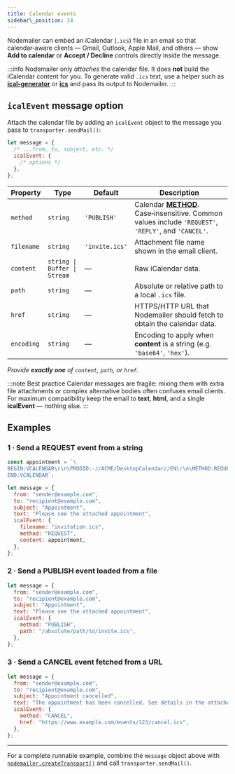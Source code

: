 ```yaml
---
title: Calendar events
sidebar\_position: 14
---
```


Nodemailer can embed an iCalendar (`.ics`) file in an email so that calendar‑aware clients — Gmail, Outlook, Apple Mail, and others — show **Add to calendar** or **Accept / Decline** controls directly inside the message.

:::info
Nodemailer only _attaches_ the calendar file. It does **not** build the iCalendar content for you. To generate valid `.ics` text, use a helper such as **[ical‑generator](https://www.npmjs.com/package/ical-generator)** or **[ics](https://www.npmjs.com/package/ics)** and pass its output to Nodemailer.
:::

## `icalEvent` message option

Attach the calendar file by adding an `icalEvent` object to the message you pass to `transporter.sendMail()`:

```javascript
let message = {
  /* ...from, to, subject, etc. */
  icalEvent: {
    /* options */
  },
};
```

| Property   | Type                         | Default        | Description                                                                                                                                                |
| ---------- | ---------------------------- | -------------- | ---------------------------------------------------------------------------------------------------------------------------------------------------------- |
| `method`   | `string`                     | `'PUBLISH'`    | Calendar [**METHOD**](https://www.rfc-editor.org/rfc/rfc5546#section-1.4). Case‑insensitive. Common values include `'REQUEST'`, `'REPLY'`, and `'CANCEL'`. |
| `filename` | `string`                     | `'invite.ics'` | Attachment file name shown in the email client.                                                                                                            |
| `content`  | `string \| Buffer \| Stream` | —              | Raw iCalendar data.                                                                                                                                        |
| `path`     | `string`                     | —              | Absolute or relative path to a local `.ics` file.                                                                                                          |
| `href`     | `string`                     | —              | HTTPS/HTTP URL that Nodemailer should fetch to obtain the calendar data.                                                                                   |
| `encoding` | `string`                     | —              | Encoding to apply when **content** is a string (e.g. `'base64'`, `'hex'`).                                                                                 |

_Provide **exactly one** of `content`, `path`, or `href`._

:::note Best practice
Calendar messages are fragile: mixing them with extra file attachments or complex alternative bodies often confuses email clients. For maximum compatibility keep the email to **text**, **html**, and a single **icalEvent** — nothing else.
:::

## Examples

### 1 · Send a **REQUEST** event from a string

```javascript
const appointment = `\
BEGIN:VCALENDAR\r\n\PRODID:-//ACME/DesktopCalendar//EN\r\n\METHOD:REQUEST\r\n\...
END:VCALENDAR`;

let message = {
  from: "sender@example.com",
  to: "recipient@example.com",
  subject: "Appointment",
  text: "Please see the attached appointment",
  icalEvent: {
    filename: "invitation.ics",
    method: "REQUEST",
    content: appointment,
  },
};
```

### 2 · Send a **PUBLISH** event loaded from a file

```javascript
let message = {
  from: "sender@example.com",
  to: "recipient@example.com",
  subject: "Appointment",
  text: "Please see the attached appointment",
  icalEvent: {
    method: "PUBLISH",
    path: "/absolute/path/to/invite.ics",
  },
};
```

### 3 · Send a **CANCEL** event fetched from a URL

```javascript
let message = {
  from: "sender@example.com",
  to: "recipient@example.com",
  subject: "Appointment cancelled",
  text: "The appointment has been cancelled. See details in the attached calendar update.",
  icalEvent: {
    method: "CANCEL",
    href: "https://www.example.com/events/123/cancel.ics",
  },
};
```

---

For a complete runnable example, combine the `message` object above with [`nodemailer.createTransport()`](../usage/index.md#quick-example) and call `transporter.sendMail()`.
